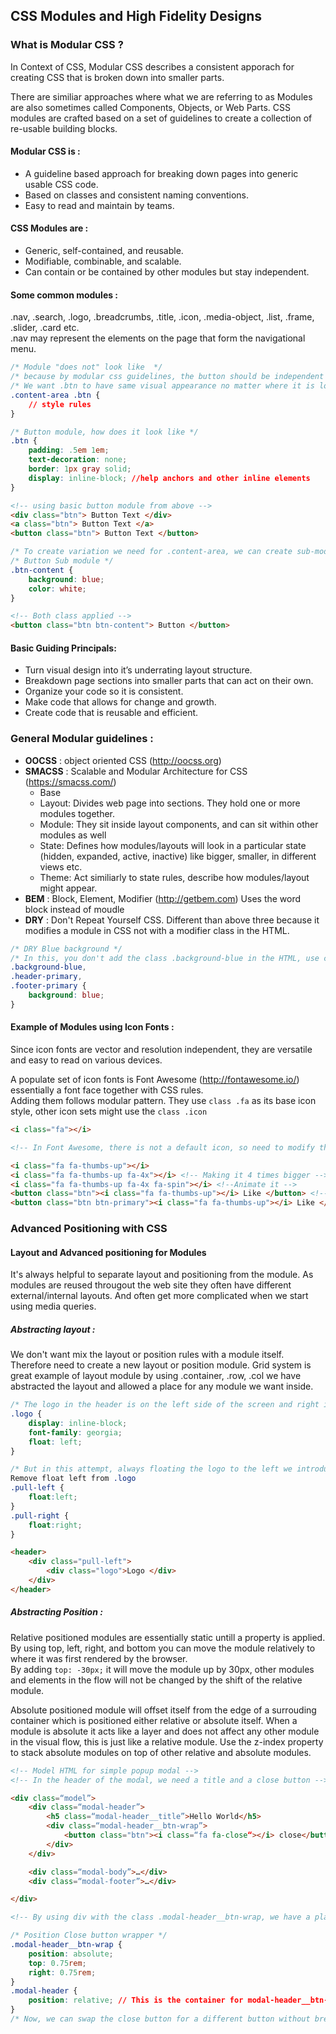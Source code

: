 ## CSS Modules and High Fidelity Designs

### What is Modular CSS ?

In Context of CSS, Modular CSS describes a consistent apporach for creating CSS that is broken down into smaller parts. 

There are similiar approaches where what we are referring to as Modules are also sometimes called Components, Objects, or Web Parts. CSS modules are crafted based on a set of guidelines to create a collection of re-usable building blocks.

#### Modular CSS is : 
* A guideline based approach for breaking down pages into generic usable CSS code.
* Based on classes and consistent naming conventions.
* Easy to read and maintain by teams.

#### CSS Modules are : 
* Generic, self-contained, and reusable.
* Modifiable, combinable, and scalable.
* Can contain or be contained by other modules but stay independent.

#### Some common modules : 
.nav, .search, .logo, .breadcrumbs, .title, .icon, .media-object, .list, .frame, .slider, .card etc.  
.nav may represent the elements on the page that form the navigational menu.

``` CSS
/* Module "does not" look like  */
/* because by modular css guidelines, the button should be independent and not coupled to .content-area */
/* We want .btn to have same visual appearance no matter where it is located */
.content-area .btn {
    // style rules
}

/* Button module, how does it look like */
.btn {
    padding: .5em 1em;
    text-decoration: none;
    border: 1px gray solid;
    display: inline-block; //help anchors and other inline elements
}
```

``` html
<!-- using basic button module from above -->
<div class="btn"> Button Text </div>
<a class="btn"> Button Text </a>
<button class="btn"> Button Text </button>
```
```CSS
/* To create variation we need for .content-area, we can create sub-module */
/* Button Sub module */
.btn-content {
    background: blue;
    color: white;
}
```

```html
<!-- Both class applied -->
<button class="btn btn-content"> Button </button>
```
#### Basic Guiding Principals:

* Turn visual design into it’s underrating layout structure.
* Breakdown page sections into smaller parts that can act on their own.
* Organize your code so it is consistent.
* Make code that allows for change and growth.
* Create code that is reusable and efficient.


### General Modular guidelines : 

* **OOCSS** : object oriented CSS (http://oocss.org)
* **SMACSS** : Scalable and Modular Architecture for CSS (https://smacss.com/)
    * Base
    * Layout: Divides web page into sections. They hold one or more modules together.
    * Module: They sit inside layout components, and can sit within other modules as well
    * State: Defines how modules/layouts will look in a particular state (hidden, expanded, active, inactive) like bigger, smaller, in different views etc.
    * Theme: Act similiarly to state rules, describe how modules/layout might appear.
* **BEM** : Block, Element, Modifier (http://getbem.com) Uses the word block instead of moudle
* **DRY** : Don't Repeat Yourself CSS. Different than above three because it modifies a module in CSS not with a modifier class in the HTML. 
``` CSS
/* DRY Blue background */
/* In this, you don't add the class .background-blue in the HTML, use comma separted classes that you want to add to that rule base */
.background-blue,
.header-primary,
.footer-primary {
    background: blue;
}
```
#### Example of Modules using Icon Fonts :
Since icon fonts are vector and resolution independent, they are versatile and easy to read on various devices.

A populate set of icon fonts is Font Awesome (http://fontawesome.io/) essentially a font face together with CSS rules.  
Adding them follows modular pattern. They use `class .fa` as its base icon style, other icon sets might use the `class .icon`

``` html
<i class="fa"></i>

<!-- In Font Awesome, there is not a default icon, so need to modify this icon with the type of icon to display -->

<i class="fa fa-thumbs-up"></i>
<i class="fa fa-thumbs-up fa-4x"></i> <!-- Making it 4 times bigger -->
<i class="fa fa-thumbs-up fa-4x fa-spin"></i> <!--Animate it -->
<button class="btn"><i class="fa fa-thumbs-up"></i> Like </button> <!-- Nested modules -->
<button class="btn btn-primary"><i class="fa fa-thumbs-up"></i> Like </button> <!-- Mdifier for .btn to add more style rules-->
```

### Advanced Positioning with CSS

#### Layout and Advanced positioning for Modules

It's always helpful to separate layout and positioning from the module. As modules are reused througout the web site they often have different external/internal layouts. And often get more complicated when we start using media queries. 

##### Abstracting layout : 
We don't want mix the layout or position rules with a module itself. Therefore need to create a new layout or position module. Grid system is great example of layout module by using .container, .row, .col we have abstracted the layout and allowed a place for any module we want inside. 

``` CSS
/* The logo in the header is on the left side of the screen and right in the footer */
.logo {
    display: inline-block;
    font-family: georgia;
    float: left;
}

/* But in this attempt, always floating the logo to the left we introduce a rule that the logo in the footer have to override. So instead pull the layout rule from the module and create layout modules instead  */
Remove float left from .logo
.pull-left {
    float:left;
}
.pull-right {
    float:right;
}
```

```html
<header>
    <div class="pull-left">
        <div class="logo">Logo </div>
    </div>
</header>
```

##### Abstracting Position : 
Relative positioned modules are essentially static untill a property is applied. By using top, left, right, and bottom you can move the module relatively to where it was first rendered by the browser.  
By adding `top: -30px;` it will move the module up by 30px, other modules and elements in the flow will not be changed by the shift of the relative module. 

Absolute positioned module will offset itself from the edge of a surrouding container which is positioned either relative or absolute itself. When a module is absolute it acts like a layer and does not affect any other module in the visual flow, this is just like a relative module. Use the z-index property to stack absolute modules on top of other relative and absolute modules.

```html
<!-- Model HTML for simple popup modal -->
<!-- In the header of the modal, we need a title and a close button -->

<div class=“model”>
    <div class=“modal-header”>
        <h5 class=“modal-header__title”>Hello World</h5>
        <div class=“modal-header__btn-wrap”>
            <button class="btn"><i class=“fa fa-close“></i> close</button>
        </div>
    </div>

    <div class=“modal-body”>…</div>
    <div class=“modal-footer”>…</div>

</div>

<!-- By using div with the class .modal-header__btn-wrap, we have a place to abstract the positioning rules to. This avoids using .modal-header > .btn to position the close button-->
```
```CSS
/* Position Close button wrapper */
.modal-header__btn-wrap {
    position: absolute;
    top: 0.75rem;
    right: 0.75rem;
}
.modal-header {
    position: relative; // This is the container for modal-header__btn-wrap
}
/* Now, we can swap the close button for a different button without breaking the design or needing to position the new button */
```